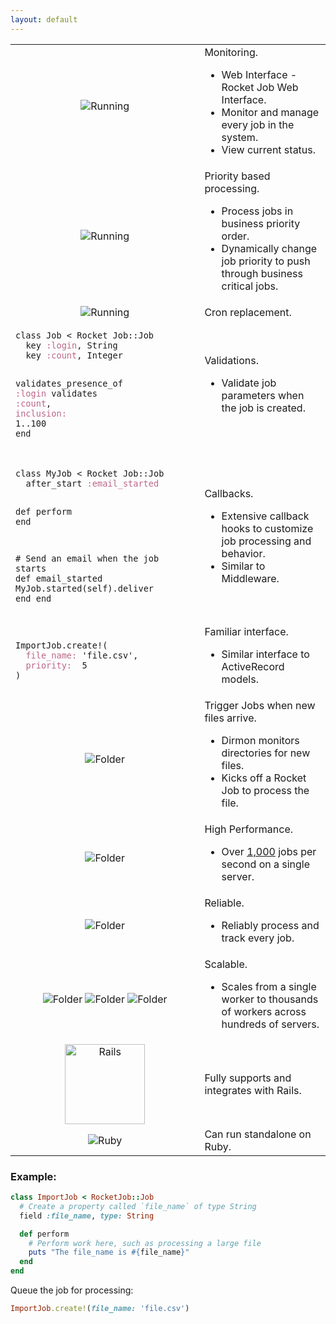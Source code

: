 ```yaml
---
layout: default
---
```


<table border="0" width="100%">
  <tr>
    <td align="center" width="60%"><img src="images/rjmc_running.png" alt="Running"></td>
    <td>
      Monitoring.
      <ul>
        <li>Web Interface - Rocket Job Web Interface.</li>
        <li>Monitor and manage every job in the system.</li>
        <li>View current status.</li>
      </ul>
    </td>
  </tr>
  <tr>
    <td align="center"><img src="images/rjmc_queued.png" alt="Running"></td>
    <td>
      Priority based processing.
      <ul>
        <li>Process jobs in business priority order.</li>
        <li>Dynamically change job priority to push through business critical jobs.</li>
      </ul>
    </td>
  </tr>
  <tr>
    <td align="center"><img src="images/rjmc_scheduled.png" alt="Running"></td>
    <td>
      Cron replacement.
    </td>
  </tr>
  <tr>
    <td>
<div class="highlighter-rouge"><pre class="highlight"><code><span class="k">class</span> <span class="nc">Job</span> <span class="o">&lt;</span> <span class="no">Rocket Job</span><span class="o">::</span><span class="no">Job</span>
  <span class="n">key</span> <span class="ss">:login</span><span class="p">,</span> <span class="no">String</span>
  <span class="n">key</span> <span class="ss">:count</span><span class="p">,</span> <span class="no">Integer</span>

  <span class="n">validates_presence_of</span> <span class="ss">:login</span>
  <span class="n">validates</span> <span class="ss">:count</span><span class="p">,</span> <span class="ss">inclusion: </span><span class="mi">1</span><span class="p">.</span><span class="nf">.</span><span class="mi">100</span>
<span class="k">end</span>
</code></pre>
</div>
    </td>
    <td>
      Validations.
      <ul>
        <li>Validate job parameters when the job is created.</li>
      </ul>
    </td>
  </tr>
  <tr>
    <td>
<div class="highlighter-rouge"><pre class="highlight"><code><span class="k">class</span> <span class="nc">MyJob</span> <span class="o">&lt;</span> <span class="no">Rocket Job</span><span class="o">::</span><span class="no">Job</span>
  <span class="n">after_start</span> <span class="ss">:email_started</span>

  <span class="k">def</span> <span class="nf">perform</span>
  <span class="k">end</span>

  <span class="c1"># Send an email when the job starts</span>
  <span class="k">def</span> <span class="nf">email_started</span>
    <span class="no">MyJob</span><span class="p">.</span><span class="nf">started</span><span class="p">(</span><span class="nb">self</span><span class="p">).</span><span class="nf">deliver</span>
  <span class="k">end</span>
<span class="k">end</span>
</code></pre>
</div>
    </td>
    <td>
      Callbacks.
      <ul>
        <li>Extensive callback hooks to customize job processing and behavior.</li>
        <li>Similar to Middleware.</li>
      </ul>
    </td>
  </tr>
  <tr>
    <td>
<div class="highlighter-rouge"><pre class="highlight"><code><span class="no">ImportJob</span><span class="p">.</span><span class="nf">create!</span><span class="p">(</span>
  <span class="ss">file_name: </span><span class="s1">'file.csv'</span><span class="p">,</span>
  <span class="ss">priority:  </span><span class="mi">5</span>
<span class="p">)</span>
</code></pre>
</div>
    </td>
    <td>
      Familiar interface.
      <ul>
        <li>Similar interface to ActiveRecord models.</li>
      </ul>
    </td>
  </tr>
  <tr>
    <td align="center"><img src="images/fa-folder-open-128.png" alt="Folder"></td>
    <td>
      Trigger Jobs when new files arrive.
      <ul>
        <li>Dirmon monitors directories for new files.</li>
        <li>Kicks off a Rocket Job to process the file.</li>
      </ul>
    </td>
  </tr>
  <tr>
    <td align="center"><img src="images/fa-alarm-clock.png" alt="Folder"></td>
    <td>
      High Performance.
      <ul>
        <li>Over <a href="rj_performance.html">1,000</a> jobs per second on a single server.</li>
      </ul>
    </td>
  </tr>
  <tr>
    <td align="center"><img src="images/fa-chain.png" alt="Folder"></td>
    <td>
      Reliable.
      <ul>
        <li>Reliably process and track every job.</li>
      </ul>
    </td>
  </tr>
  <tr>
    <td align="center"><img src="images/fa-server.png" alt="Folder"> <img src="images/fa-server.png" alt="Folder"> <img src="images/fa-server.png" alt="Folder"></td>
    <td>
      Scalable.
      <ul>
        <li>Scales from a single worker to thousands of workers across hundreds of servers.</li>
      </ul>
    </td>
  </tr>
  <tr>
    <td align="center"><img src="images/rails-logo.svg" height="128" alt="Rails"></td>
    <td>
      Fully supports and integrates with Rails.
    </td>
  </tr>
  <tr>
    <td align="center"><img src="images/ruby.png" alt="Ruby"></td>
    <td>
      Can run standalone on Ruby.
    </td>
  </tr>
</table>

### Example:

~~~ruby
class ImportJob < RocketJob::Job
  # Create a property called `file_name` of type String
  field :file_name, type: String

  def perform
    # Perform work here, such as processing a large file
    puts "The file_name is #{file_name}"
  end
end
~~~

Queue the job for processing:

~~~ruby
ImportJob.create!(file_name: 'file.csv')
~~~

[0]: http://rocketjob.io
[1]: mission_control.html
[2]: http://rocketjob.github.io/semantic_logger
[3]: http://mongodb.org
[4]: dirmon.html
